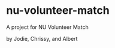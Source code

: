 nu-volunteer-match
==================

A project for NU Volunteer Match

by Jodie, Chrissy, and Albert
